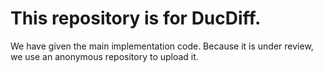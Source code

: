 # This repository is for DucDiff.

We have given the main implementation code. Because it is under review, we use an anonymous repository to upload it.